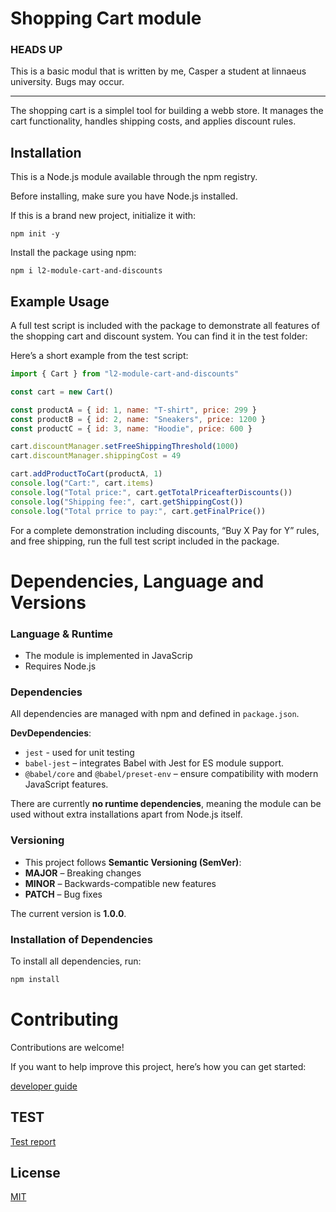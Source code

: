 # Shopping Cart module

### HEADS UP

This is a basic modul that is written by me, Casper a student at linnaeus university. Bugs may occur.

---

The shopping cart is a simplel tool for building a webb store. It manages the cart functionality, handles shipping costs, and applies discount rules.

## Installation

This is a Node.js module available through the npm registry.

Before installing, make sure you have Node.js installed.

If this is a brand new project, initialize it with:

`npm init -y`

Install the package using npm:

`npm i l2-module-cart-and-discounts`

## Example Usage

A full test script is included with the package to demonstrate all features of the shopping cart and discount system. You can find it in the test folder:

Here’s a short example from the test script:

```javascript
import { Cart } from "l2-module-cart-and-discounts"

const cart = new Cart()

const productA = { id: 1, name: "T-shirt", price: 299 }
const productB = { id: 2, name: "Sneakers", price: 1200 }
const productC = { id: 3, name: "Hoodie", price: 600 }

cart.discountManager.setFreeShippingThreshold(1000)
cart.discountManager.shippingCost = 49

cart.addProductToCart(productA, 1)
console.log("Cart:", cart.items)
console.log("Total price:", cart.getTotalPriceafterDiscounts())
console.log("Shipping fee:", cart.getShippingCost())
console.log("Total prrice to pay:", cart.getFinalPrice())
```

For a complete demonstration including discounts, “Buy X Pay for Y” rules, and free shipping, run the full test script included in the package.

# Dependencies, Language and Versions

### Language & Runtime

- The module is implemented in JavaScrip
- Requires Node.js

### Dependencies

All dependencies are managed with npm and defined in `package.json`.

**DevDependencies**:
- `jest` - used for unit testing
- `babel-jest` – integrates Babel with Jest for ES module support.
- `@babel/core` and `@babel/preset-env` – ensure compatibility with modern JavaScript features.

There are currently **no runtime dependencies**, meaning the module can be used without extra installations apart from Node.js itself.

### Versioning
- This project follows **Semantic Versioning (SemVer)**:
- **MAJOR** – Breaking changes  
- **MINOR** – Backwards-compatible new features  
- **PATCH** – Bug fixes  

The current version is **1.0.0**.

### Installation of Dependencies
To install all dependencies, run:

```bash
npm install
```

# Contributing

Contributions are welcome!

If you want to help improve this project, here’s how you can get started:

[developer guide](https://github.com/Cappe99/L2-Module/blob/main/docs/CONTRIBUTING.md)


## TEST

[Test report](https://github.com/Cappe99/L2-Module/blob/main/tests/testRapport.md)

## License

[MIT](https://github.com/Cappe99/L2-Module/blob/main/LICENSE)

